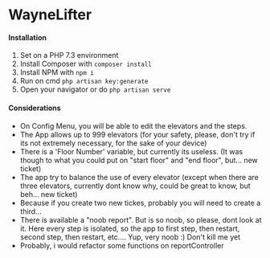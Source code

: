 # WayneLifter
#### Installation
1. Set on a PHP 7.3 environment
1. Install Composer with `composer install`
1. Install NPM with `npm i`
1. Run on cmd `php artisan key:generate`
1. Open your navigator or do `php artisan serve`

#### Considerations
- On Config Menu, you will be able to edit the elevators and the steps.
- The App allows up to 999 elevators (for your safety, please, don't try if its not extremely necessary, for the sake of your device)
- There is a 'Floor Number' variable, but currently its useless. (It was though to what you could put on "start floor" and "end floor", but... new ticket)
- The app try to balance the use of every elevator (except when there are three elevators, currently dont know why, could be great to know, but beh... new ticket)
- Because if you create two new tickes, probably you will need to create a third...
- There is available a "noob report". But is so noob, so please, dont look at it. Here every step is isolated, so the app to first step, then restart, second step, then restart, etc.... Yup, very noob :) Don't kill me yet
- Probably, i would refactor some functions on reportController
